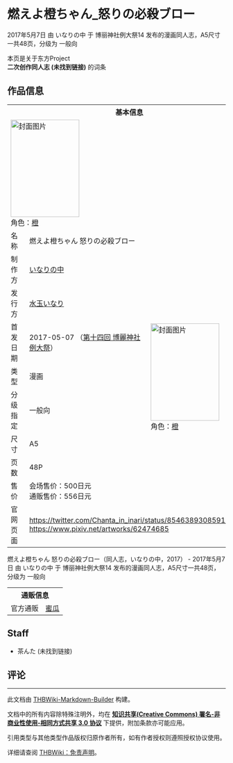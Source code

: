 # 燃えよ橙ちゃん_怒りの必殺ブロー

<!-- source html: G:\repos\THBWiki-Markdown-Builder\THBWikiMarkdown\Temp\main\c\ca\ns0%3A%E7%87%83%E3%81%88%E3%82%88%E6%A9%99%E3%81%A1%E3%82%83%E3%82%93_%E6%80%92%E3%82%8A%E3%81%AE%E5%BF%85%E6%AE%BA%E3%83%96%E3%83%AD%E3%83%BC.html -->

2017年5月7日 由 いなりの中 于 博丽神社例大祭14 发布的漫画同人志，A5尺寸一共48页，分级为 一般向

本页是关于东方Project  
 **二次创作同人志 (未找到链接)** 的词条

## 作品信息

<table><tbody><tr><th colspan="3">基本信息</th></tr><tr><td class="cover-artwork-mobile" colspan="2"><a href="./文件-燃えよ橙ちゃん_怒りの必殺ブロー封面.jpg.md" class="image" title="封面图片"><img alt="封面图片" src="https://upload.thwiki.cc/thumb/f/fc/%E7%87%83%E3%81%88%E3%82%88%E6%A9%99%E3%81%A1%E3%82%83%E3%82%93_%E6%80%92%E3%82%8A%E3%81%AE%E5%BF%85%E6%AE%BA%E3%83%96%E3%83%AD%E3%83%BC%E5%B0%81%E9%9D%A2.jpg/158px-%E7%87%83%E3%81%88%E3%82%88%E6%A9%99%E3%81%A1%E3%82%83%E3%82%93_%E6%80%92%E3%82%8A%E3%81%AE%E5%BF%85%E6%AE%BA%E3%83%96%E3%83%AD%E3%83%BC%E5%B0%81%E9%9D%A2.jpg" decoding="async" loading="lazy" width="158" height="224" srcset="https://upload.thwiki.cc/thumb/f/fc/%E7%87%83%E3%81%88%E3%82%88%E6%A9%99%E3%81%A1%E3%82%83%E3%82%93_%E6%80%92%E3%82%8A%E3%81%AE%E5%BF%85%E6%AE%BA%E3%83%96%E3%83%AD%E3%83%BC%E5%B0%81%E9%9D%A2.jpg/237px-%E7%87%83%E3%81%88%E3%82%88%E6%A9%99%E3%81%A1%E3%82%83%E3%82%93_%E6%80%92%E3%82%8A%E3%81%AE%E5%BF%85%E6%AE%BA%E3%83%96%E3%83%AD%E3%83%BC%E5%B0%81%E9%9D%A2.jpg 1.5x, https://upload.thwiki.cc/thumb/f/fc/%E7%87%83%E3%81%88%E3%82%88%E6%A9%99%E3%81%A1%E3%82%83%E3%82%93_%E6%80%92%E3%82%8A%E3%81%AE%E5%BF%85%E6%AE%BA%E3%83%96%E3%83%AD%E3%83%BC%E5%B0%81%E9%9D%A2.jpg/316px-%E7%87%83%E3%81%88%E3%82%88%E6%A9%99%E3%81%A1%E3%82%83%E3%82%93_%E6%80%92%E3%82%8A%E3%81%AE%E5%BF%85%E6%AE%BA%E3%83%96%E3%83%AD%E3%83%BC%E5%B0%81%E9%9D%A2.jpg 2x" data-file-width="846" data-file-height="1200"></a><div class="cover-char">角色：<a href="./橙.md" title="橙">橙</a></div></td>
</tr><tr><td class="label">名称</td><td colspan="2"> 燃えよ橙ちゃん 怒りの必殺ブロー </td></tr><tr><td class="label">制作方</td><td><a href="./いなりの中.md" title="いなりの中">いなりの中</a></td><td class="cover-artwork" rowspan="8" style="min-width:224px;"><a href="./文件-燃えよ橙ちゃん_怒りの必殺ブロー封面.jpg.md" class="image" title="封面图片"><img alt="封面图片" src="https://upload.thwiki.cc/thumb/f/fc/%E7%87%83%E3%81%88%E3%82%88%E6%A9%99%E3%81%A1%E3%82%83%E3%82%93_%E6%80%92%E3%82%8A%E3%81%AE%E5%BF%85%E6%AE%BA%E3%83%96%E3%83%AD%E3%83%BC%E5%B0%81%E9%9D%A2.jpg/158px-%E7%87%83%E3%81%88%E3%82%88%E6%A9%99%E3%81%A1%E3%82%83%E3%82%93_%E6%80%92%E3%82%8A%E3%81%AE%E5%BF%85%E6%AE%BA%E3%83%96%E3%83%AD%E3%83%BC%E5%B0%81%E9%9D%A2.jpg" decoding="async" loading="lazy" width="158" height="224" srcset="https://upload.thwiki.cc/thumb/f/fc/%E7%87%83%E3%81%88%E3%82%88%E6%A9%99%E3%81%A1%E3%82%83%E3%82%93_%E6%80%92%E3%82%8A%E3%81%AE%E5%BF%85%E6%AE%BA%E3%83%96%E3%83%AD%E3%83%BC%E5%B0%81%E9%9D%A2.jpg/237px-%E7%87%83%E3%81%88%E3%82%88%E6%A9%99%E3%81%A1%E3%82%83%E3%82%93_%E6%80%92%E3%82%8A%E3%81%AE%E5%BF%85%E6%AE%BA%E3%83%96%E3%83%AD%E3%83%BC%E5%B0%81%E9%9D%A2.jpg 1.5x, https://upload.thwiki.cc/thumb/f/fc/%E7%87%83%E3%81%88%E3%82%88%E6%A9%99%E3%81%A1%E3%82%83%E3%82%93_%E6%80%92%E3%82%8A%E3%81%AE%E5%BF%85%E6%AE%BA%E3%83%96%E3%83%AD%E3%83%BC%E5%B0%81%E9%9D%A2.jpg/316px-%E7%87%83%E3%81%88%E3%82%88%E6%A9%99%E3%81%A1%E3%82%83%E3%82%93_%E6%80%92%E3%82%8A%E3%81%AE%E5%BF%85%E6%AE%BA%E3%83%96%E3%83%AD%E3%83%BC%E5%B0%81%E9%9D%A2.jpg 2x" data-file-width="846" data-file-height="1200"></a><div class="cover-char">角色：<a href="./橙.md" title="橙">橙</a></div></td>
</tr><tr><td class="label">发行方</td><td><a href="/index.php?title=%E6%B0%B4%E7%8E%89%E3%81%84%E3%81%AA%E3%82%8A&amp;action=edit&amp;redlink=1" class="new" title="水玉いなり（页面不存在）">水玉いなり</a></td></tr><tr><td class="label">首发日期</td><td>2017-05-07&#160;（<a href="/展会作品列表?e=%E5%8D%9A%E4%B8%BD%E7%A5%9E%E7%A4%BE%E4%BE%8B%E5%A4%A7%E7%A5%AD%2314">第十四回 博麗神社例大祭</a>）</td></tr><tr><td class="label">类型</td><td>漫画</td></tr><tr><td class="label">分级指定</td><td>一般向</td></tr><tr><td class="label">尺寸</td><td>A5</td></tr><tr><td class="label">页数</td><td>48P</td></tr><tr><td class="label">售价</td><td>会场售价：500日元<br>通贩售价：556日元</td></tr>
<tr><td class="label">官网页面</td><td colspan="2"><a rel="nofollow" class="external free" href="https://twitter.com/Chanta_in_inari/status/854638930859143168">https://twitter.com/Chanta_in_inari/status/854638930859143168</a><br><a rel="nofollow" class="external free" href="https://www.pixiv.net/artworks/62474685">https://www.pixiv.net/artworks/62474685</a></td></tr></tbody></table>

燃えよ橙ちゃん 怒りの必殺ブロー（同人志，いなりの中，2017） - 2017年5月7日 由 いなりの中 于 博丽神社例大祭14 发布的漫画同人志，A5尺寸一共48页，分级为 一般向

<table><tbody><tr><th colspan="3">通贩信息</th></tr><tr><td class="label">官方通贩</td><td colspan="2"><a rel="nofollow" class="external text" href="https://www.melonbooks.co.jp/detail/detail.php?product_id=220123">蜜瓜</a></td></tr></tbody></table>



## Staff
- 茶んた (未找到链接)


## 评论




---

此文档由 [THBWiki-Markdown-Builder](https://github.com/Delsin-Yu/THBWiki-Markdown-Builder) 构建。

文档中的所有内容除特殊注明外，均在 [**知识共享(Creative Commons) 署名-非商业性使用-相同方式共享 3.0 协议**](https://creativecommons.org/licenses/by-sa/3.0/deed.zh-hans) 下提供，附加条款亦可能应用。

引用类型与其他类型作品版权归原作者所有，如有作者授权则遵照授权协议使用。

详细请查阅 [THBWiki：免责声明](https://thbwiki.cc/THBWiki:%E5%85%8D%E8%B4%A3%E5%A3%B0%E6%98%8E)。

